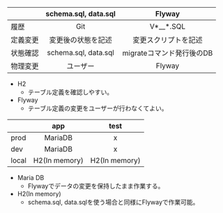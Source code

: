||schema.sql, data.sql|Flyway|
|:--|:-:|:-:|
|履歴|Git|V*__*.SQL|
|定義変更|変更後の状態を記述|変更スクリプトを記述|
|状態確認|schema.sql, data.sql|migrateコマンド発行後のDB|
|物理変更|ユーザー|Flyway|

- H2
  - テーブル定義を確認しやすい。
- Flyway
  - テーブル定義の変更をユーザーが行わなくてよい。

||app|test|
|:--|:-:|:-:|
|prod|MariaDB|x|
|dev|MariaDB|x|
|local|H2(In memory)|H2(In memory)|

- Maria DB
  - Flywayでデータの変更を保持したまま作業する。
- H2(In memory)
  - schema.sql, data.sqlを使う場合と同様にFlywayで作業可能。
